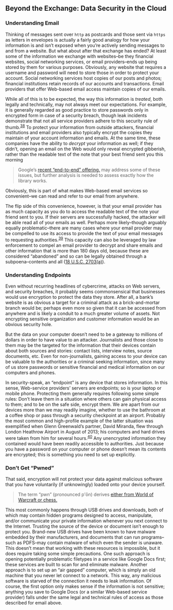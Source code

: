 Beyond the Exchange: Data Security in the Cloud
-----------------------------------------------

### Understanding Email

Thinking of messages sent over `http` as postcards and those sent via `https` as
letters in envelopes is actually a fairly good analogy for how your
information is and isn’t exposed when you’re actively sending messages
to and from a website. But what about after that exchange has ended? At
least some of the information we exchange with websites–be they
financial websites, social networking services, or email providers–ends
up being stored by them for various purposes. Obviously, any website
that requires a username and password will need to store those in order
to protect your account. Social networking services host copies of our
posts and photos; financial institutions retain records of our accounts
and transactions. Email providers that offer Web-based email access
maintain copies of our emails.

While all of this is to be expected, the way this information is
*treated*, both legally and technically, may not always meet our
expectations. For example, it is generally regarded as good practice to
store passwords only in encrypted form in case of a security breach,
though leak incidents demonstrate that not all service providers adhere
to this security rule of thumb.<sup>[38](footnotes/README.html#fn38)</sup> To protect your information
from outside attackers, financial institutions and email providers also
typically encrypt the copies they maintain of your account information
and emails. At the same time, these companies have the ability to
*decrypt* your information as well; if they didn’t, opening an email on
the Web would only reveal encrypted gibberish, rather than the readable
text of the note that your best friend sent you this morning

> Google’s [recent “end-to-end”
> offering.](http://googleonlinesecurity.blogspot.com/2014/06/making-end-to-end-encryption-easier-to.html)
> may address some of these issues, but further analysis is needed to
> assess exactly how the library works.

Obviously, this is part of what makes Web-based email services so
convenient–we can read and refer to our email from anywhere.

The flip side of this convenience, however, is that your email provider
has as much capacity as you do to access the readable text of the note
your friend sent to you. If their servers are successfully hacked, the
attacker will be able read all of your emails as well. Perhaps more
likely–though arguably equally problematic–there are many cases where
your email provider may be compelled to use its access to provide the
text of your email messages to requesting authorities.<sup>[39](footnotes/README.html#fn39)</sup> This
capacity can also be leveraged by law enforcement to compel an email
provider to decrypt and share emails and other information that is more
than 180 days old, because these are considered “abandoned” and so can
be legally obtained through a subpoena–contents and all ([18 U.S.C.
2703(a)](http://www.law.cornell.edu/uscode/text/18/2703)).

### Understanding Endpoints

Even without recurring headlines of cybercrime, attacks on Web servers,
and security breaches, it probably seems commonsensical that businesses
would use encryption to protect the data they store. After all, a bank’s
website is as obvious a target for a criminal attack as a
brick-and-mortar branch would be; perhaps even more so given that it can
be accessed from anywhere and is likely a conduit to a much greater
volume of assets. Not encrypting sensitive organization and customer
information would be an obvious security hole.

But the data on your computer doesn’t need to be a gateway to millions
of dollars in order to have value to an attacker. Journalists and those
close to them may be the targeted for the information that their devices
contain about both sources and stories: contact lists, interview notes,
source documents, etc. Even for non-journalists, gaining access to your
device can be valuable to the authorities or a criminal seeking
information, since many of us store passwords or sensitive financial and
medical information on our computers and phones.

In security-speak, an “endpoint” is any device that stores information.
In this sense, Web-service providers’ servers are endpoints; so is your
laptop or mobile phone. Protecting them generally requires following
some simple rules: Don’t leave them in a situation where others can gain
physical access to them; and to be on the safe side, encrypt them. We
are apart from our devices more than we may readily imagine, whether to
use the bathroom at a coffee shop or pass through a security checkpoint
at an airport. Probably the most common and high-profile example of the
latter situation was exemplified when Glenn Greenwald’s partner, David
Miranda, flew through London Heathrow Airport in August of 2013; his
computers and hard drives were taken from him for several
hours.<sup>[40](footnotes/README.html#fn40)</sup> Any unencrypted information they contained would
have been readily accessible to authorities. Just because you have a
password on your computer or phone doesn’t mean its contents are
encrypted; this is something you need to set up explicitly.

### Don’t Get “Pwned”

That said, encryption will not protect your data against malicious
software that you have voluntarily (if unknowingly) loaded onto your
device yourself.

> The term “pwn” (pronounced p'ōn) derives [either from World of Warcraft or
> chess.](http://www.wowwiki.com/Own)

This most commonly happens through USB drives and downloads, both of
which may contain hidden programs designed to access, manipulate, and/or
communicate your private information whenever you next connect to the
Internet. Trusting the source of the device or document isn’t enough to
protect you. Brand-new USB drives have been known to have malware
embedded by their manufacturers, and documents that can run
programs–such as PDFS–may contain malware of which even the sender is
unaware. This doesn’t mean that working with these resources is
impossible, but it does require taking some simple precautions. One such
approach is opening potentially problematic filetypes in a service like
Google Docs first; these services are built to scan for and eliminate
malware. Another approach is to set up an “air gapped” computer, which
is simply an old machine that you never let connect to a network. This
way, any malicious software is starved of the connection it needs to
leak information. Of course, the first option only makes sense if the
information is not sensitive; anything you save to Google Docs (or a
similar Web-based service provider) falls under the same legal and
technical rules of access as those described for email above.